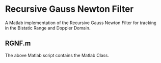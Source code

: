 # Recursive Gauss Newton Filter

A Matlab implementation of the Recursive Gauss Newton Filter for tracking in 
the Bistatic Range and  Doppler Domain.

## RGNF.m

The above Matlab script contains the Matlab Class.
